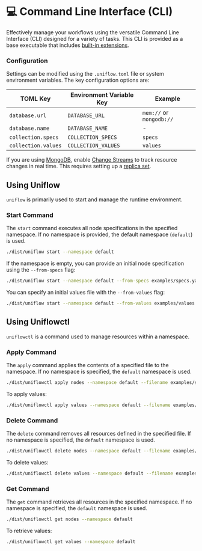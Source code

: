 # 💻 Command Line Interface (CLI)

Effectively manage your workflows using the versatile Command Line Interface (CLI) designed for a variety of tasks. This CLI is provided as a base executable that includes [built-in extensions](../ext/README.md).

### Configuration

Settings can be modified using the `.uniflow.toml` file or system environment variables. The key configuration options are:

| TOML Key            | Environment Variable Key | Example                  |
|---------------------|--------------------------|--------------------------|
| `database.url`      | `DATABASE_URL`           | `mem://` or `mongodb://` |
| `database.name`     | `DATABASE_NAME`          | -                        |
| `collection.specs`  | `COLLECTION_SPECS`       | `specs`                  |
| `collection.values` | `COLLECTION_VALUES`      | `values`                 |

If you are using [MongoDB](https://www.mongodb.com/), enable [Change Streams](https://www.mongodb.com/docs/manual/changeStreams/) to track resource changes in real time. This requires setting up a [replica set](https://www.mongodb.com/docs/manual/replication/).

## Using Uniflow

`uniflow` is primarily used to start and manage the runtime environment.

### Start Command

The `start` command executes all node specifications in the specified namespace. If no namespace is provided, the default namespace (`default`) is used.

```sh
./dist/uniflow start --namespace default
```

If the namespace is empty, you can provide an initial node specification using the `--from-specs` flag:

```sh
./dist/uniflow start --namespace default --from-specs examples/specs.yaml
```

You can specify an initial values file with the `--from-values` flag:

```sh
./dist/uniflow start --namespace default --from-values examples/values.yaml
```

## Using Uniflowctl

`uniflowctl` is a command used to manage resources within a namespace.

### Apply Command

The `apply` command applies the contents of a specified file to the namespace. If no namespace is specified, the `default` namespace is used.

```sh
./dist/uniflowctl apply nodes --namespace default --filename examples/specs.yaml
```

To apply values:

```sh
./dist/uniflowctl apply values --namespace default --filename examples/values.yaml
```

### Delete Command

The `delete` command removes all resources defined in the specified file. If no namespace is specified, the `default` namespace is used.

```sh
./dist/uniflowctl delete nodes --namespace default --filename examples/specs.yaml
```

To delete values:

```sh
./dist/uniflowctl delete values --namespace default --filename examples/values.yaml
```

### Get Command

The `get` command retrieves all resources in the specified namespace. If no namespace is specified, the `default` namespace is used.

```sh
./dist/uniflowctl get nodes --namespace default
```

To retrieve values:

```sh
./dist/uniflowctl get values --namespace default
```
